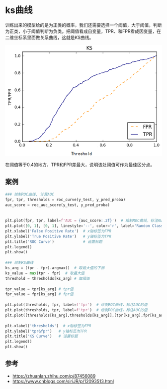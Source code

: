# ks曲线




训练出来的模型给的是为正类的概率，我们还需要选择一个阈值，大于阈值，判断为正类，小于阈值判断为负类。把阈值看成自变量，TPR、和FPR看成因变量，在二维坐标系里面做关系曲线，这就是KS曲线。


![](./ks曲线/1.png)

在阈值等于0.4的地方，TPR和FPR差最大，说明该处阈值可作为最佳区分点。



## 案例
```python
### 绘制ROC曲线, 计算AUC
fpr, tpr, thresholds = roc_curve(y_test, y_pred_proba)
auc_score = roc_auc_score(y_test, y_pred_proba)


plt.plot(fpr, tpr, label=f'AUC = {auc_score:.2f}')  # 绘制ROC曲线，标注AUC的值
plt.plot([0, 1], [0, 1], linestyle='--', color='r', label='Random Classifier')  # 绘制随机分类器的ROC曲线
plt.xlabel('False Positive Rate')  # x轴标签为FPR
plt.ylabel('True Positive Rate')   # y轴标签为TPR
plt.title('ROC Curve')             # 设置标题
plt.legend()
plt.show()

### 绘制KS曲线
ks_arg = (tpr - fpr).argmax()  # 取最大值的下标
ks_value = max(tpr - fpr)  # 取最大值
threshold = thresholds[ks_arg] # 取阈值

tpr_value = tpr[ks_arg] # tpr值
fpr_value = fpr[ks_arg] # fpr值

plt.plot(thresholds, fpr, label=f'fpr')  # 绘制ROC曲线，标注AUC的值
plt.plot(thresholds, tpr, label=f'tpr')  # 绘制ROC曲线，标注AUC的值
plt.plot([thresholds[ks_arg],thresholds[ks_arg]],[tpr[ks_arg],fpr[ks_arg]], label=f'ks')

plt.xlabel('thresholds')  # x轴标签为FPR
plt.ylabel('tpr&fpr')   # y轴标签为TPR
plt.title('KS Curve')   # 设置标题
plt.legend()
plt.show()
```


## 参考
- https://zhuanlan.zhihu.com/p/87456089
- https://www.cnblogs.com/siriJR/p/12093513.html